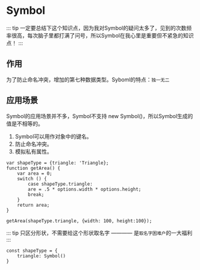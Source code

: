 # Symbol
::: tip
一定要总结下这个知识点，因为我对Symbol的疑问太多了，见到的次数频率很高，每次脑子里都打满了问号，所以Symbol在我心里是重要但不紧急的知识点！
:::

## 作用
为了防止命名冲突，增加的第七种数据类型。Syboml的特点：`独一无二`

## 应用场景
Symbol的应用场景并不多，Symbol不支持 new Symbol()，所以Symbol生成的值是不相等的。
1. Symbol可以用作对象中的键名。
2. 防止命名冲突。
3. 模拟私有属性。

``` js{1}
var shapeType = {triangle: 'Triangle};
function getArea() {
    var area = 0;
    switch () {
        case shapeType.triangle:
        are = .5 * options.width * options.height;
        break;
    }
    return area;
}

getArea(shapeType.triangle, {width: 100, height:100});

```
::: tip
只区分形状，不需要给这个形状取名字 ———— 是`取名字困难户`的一大福利
:::

```{2}
const shapeType = {
    triangle: Symbol()
}
```